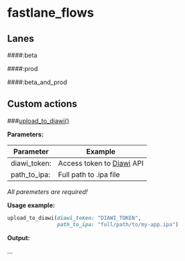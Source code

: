 # fastlane_flows 

## Lanes

####:beta


####:prod


####:beta_and_prod


## Custom actions

###[upload_to_diawi()](fastlane_flows/Fastlane/actions/upload_to_diawi.rb)

**Parameters:**

Parameter | Example
----------|--------
diawi_token: | Access token to [Diawi](https://www.diawi.com) API 
path_to_ipa: | Full path to .ipa file

*All paremeters are required!*

**Usage example:**
```ruby
upload_to_diawi(diawi_token: "DIAWI_TOKEN",
                path_to_ipa: "full/path/to/my-app.ipa")
```

**Output:**

...
